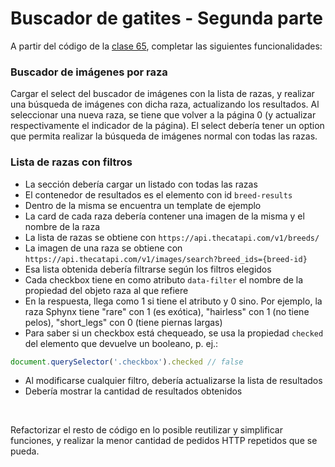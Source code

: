 # Buscador de gatites - Segunda parte

A partir del código de la [clase 65](https://github.com/Ada-Online-2da-Gen/ejercicios-javascript/tree/master/codigo-clases/Clase%2065), completar las siguientes funcionalidades:

### Buscador de imágenes por raza

Cargar el select del buscador de imágenes con la lista de razas, y realizar una búsqueda de imágenes con dicha raza, actualizando los resultados. Al seleccionar una nueva raza, se tiene que volver a la página 0 (y actualizar respectivamente el indicador de la página). El select debería tener un option que permita realizar la búsqueda de imágenes normal con todas las razas.


### Lista de razas con filtros

- La sección debería cargar un listado con todas las razas
- El contenedor de resultados es el elemento con id `breed-results`
- Dentro de la misma se encuentra un template de ejemplo
- La card de cada raza debería contener una imagen de la misma y el nombre de la raza
- La lista de razas se obtiene con `https://api.thecatapi.com/v1/breeds/`
- La imagen de una raza se obtiene con `https://api.thecatapi.com/v1/images/search?breed_ids={breed-id}`
- Esa lista obtenida debería filtrarse según los filtros elegidos
- Cada checkbox tiene en como atributo `data-filter` el nombre de la propiedad del objeto raza al que refiere
- En la respuesta, llega como 1 si tiene el atributo y 0 sino. Por ejemplo, la raza Sphynx tiene "rare" con 1 (es exótica), "hairless" con 1 (no tiene pelos), "short_legs" con 0 (tiene piernas largas)
- Para saber si un checkbox está chequeado, se usa la propiedad `checked` del elemento que devuelve un booleano, p. ej.:
```js
document.querySelector('.checkbox').checked // false
```
- Al modificarse cualquier filtro, debería actualizarse la lista de resultados
- Debería mostrar la cantidad de resultados obtenidos
<br>

Refactorizar el resto de código en lo posible reutilizar y simplificar funciones, y realizar la menor cantidad de pedidos HTTP repetidos que se pueda.

